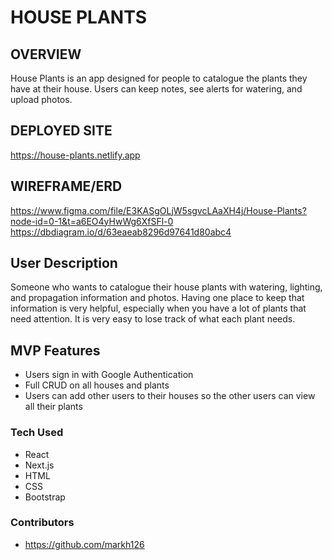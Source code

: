 # HOUSE PLANTS

## OVERVIEW
House Plants is an app designed for people to catalogue the plants they have at their house. Users can keep notes, see alerts for watering, and upload photos.

## DEPLOYED SITE
https://house-plants.netlify.app

## WIREFRAME/ERD
https://www.figma.com/file/E3KASgOLjW5sgvcLAaXH4j/House-Plants?node-id=0-1&t=a6EO4yHwWg6XfSFl-0
https://dbdiagram.io/d/63eaeab8296d97641d80abc4

## User Description
Someone who wants to catalogue their house plants with watering, lighting, and propagation information and photos. Having one place to keep that information is very helpful, especially when you have a lot of plants that need attention. It is very easy to lose track of what each plant needs.

## MVP Features
- Users sign in with Google Authentication
- Full CRUD on all houses and plants
- Users can add other users to their houses so the other users can view all their plants

### Tech Used
- React
- Next.js
- HTML
- CSS
- Bootstrap

### Contributors
- https://github.com/markh126
